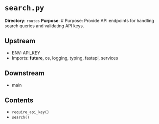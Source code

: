 # `search.py`

**Directory**: `routes`
**Purpose**: # Purpose: Provide API endpoints for handling search queries and validating API keys.

## Upstream
- ENV: API_KEY
- Imports: __future__, os, logging, typing, fastapi, services

## Downstream
- main

## Contents
- `require_api_key()`
- `search()`